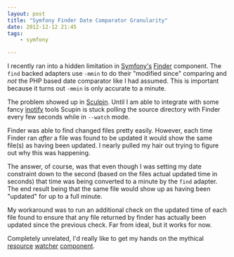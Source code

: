 ```yaml
---
layout: post
title: "Symfony Finder Date Comparator Granularity"
date: 2012-12-12 21:45
tags:
    - symfony

---
```


I recently ran into a hidden limitation in [Symfony's][0] [Finder][1] component.
The `find` backed adapters use `-mmin` to do their "modified since" comparing
and *not* the PHP based date comparator like I had assumed. This is important
because it turns out `-mmin` is only accurate to a minute.

The problem showed up in [Sculpin][2]. Until I am able to integrate with some
fancy [inotify][3] tools Scupin is stuck polling the source directory with
Finder every few seconds while in `--watch` mode.

Finder was able to find changed files pretty easily. However, each time Finder
ran *after* a file was found to be updated it would show the same file(s) as
having been updated. I nearly pulled my hair out trying to figure out why this
was happening.

The answer, of course, was that even though I was setting my date constraint
down to the second (based on the files actual updated time in seconds) that
time was being converted to a minute by the `find` adapter. The end result
being that the same file would show up as having been "updated" for up to a
full minute.

My workaround was to run an additional check on the updated time of each file
found to ensure that any file returned by finder has actually been updated since
the previous check. Far from ideal, but it works for now.

Completely unrelated, I'd really like to get my hands on the mythical [resource][4]
[watcher][5] [component][6].

[0]: http://symfony.com
[1]: https://github.com/symfony/Finder
[2]: http://sculpin.io
[3]: http://en.wikipedia.org/wiki/Inotify
[4]: https://github.com/symfony/symfony/pull/391
[5]: https://github.com/symfony/symfony/pull/3961
[6]: https://github.com/symfony/symfony/pull/4605